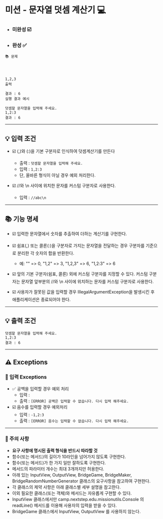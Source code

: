 # 미션 - 문자열 덧셈 계산기 💻

- ### 미완성 ☑️
- ### 완성 ✅
```
📚 문제




1,2,3
출력

결과 : 6
실행 결과 예시

덧셈할 문자열을 입력해 주세요.
1,2:3
결과 : 6
``` 

---
## 💡 입력 조건

- ☑️ (,)와 (:)을 기본 구분자로 인식하여 덧셈계산기를 만든다
    - 출력 : `덧셈할 문자열을 입력해 주세요.`
    - 입력 : `1,2:3`
    - 단, 올바른 형식이 아닐 경우 예외 처리한다.

- ☑️ //와 \n 사이에 위치한 문자를 커스텀 구분자로 사용한다.
    - 입력 : `//abc\n`

---


## 📚 기능 명세
- ☑️ 입력한 문자열에서 숫자를 추출하여 더하는 계산기를 구현한다.
- ☑️ 쉼표(,) 또는 콜론(:)을 구분자로 가지는 문자열을 전달하는 경우 구분자를 기준으로 분리한 각 숫자의 합을 반환한다.
  - 예: "" => 0, "1,2" => 3, "1,2,3" => 6, "1,2:3" => 6
- ☑️ 앞의 기본 구분자(쉼표, 콜론) 외에 커스텀 구분자를 지정할 수 있다. 커스텀 구분자는 문자열 앞부분의 //와 \n 사이에 위치하는 문자를 커스텀 구분자로 사용한다.

- ☑️ 사용자가 잘못된 값을 입력할 경우 IllegalArgumentException을 발생시킨 후 애플리케이션은 종료되어야 한다.



---
## 💡 출력 조건
```
덧셈할 문자열을 입력해 주세요.
1,2:3
결과 : 6
```


---
## ⚠️ Exceptions
### 📕 입력 Exceptions
- ✅ 공백을 입력할 경우 예외 처리
    - 입력 : ` `
    - 출력 : `[ERROR] 공백은 입력할 수 없습니다. 다시 입력 해주세요.`
- ☑️ 음수를 입력할 경우 예외처리
    - 입력 : `-1,2:3`
    - 출력 : `[ERROR] 음수는 입력할 수 없습니다. 다시 입력 해주세요.`


---

### 📢 주의 사항
- **요구 사항에 명시된 출력 형식을 반드시 따라할 것**
- 함수(또는 메서드)의 길이가 10라인을 넘어가지 않도록 구현한다.
- 함수(또는 메서드)가 한 가지 일만 잘하도록 구현한다.
- 메서드의 파라미터 개수는 최대 3개까지만 허용한다.
- 아래 있는 InputView, OutputView, BridgeGame, BridgeMaker, BridgeRandomNumberGenerator 클래스의 요구사항을 참고하여 구현한다.
- 각 클래스의 제약 사항은 아래 클래스별 세부 설명을 참고한다.
- 이외 필요한 클래스(또는 객체)와 메서드는 자유롭게 구현할 수 있다.
- InputView 클래스에서만 camp.nextstep.edu.missionutils.Console 의 readLine() 메서드를 이용해 사용자의 입력을 받을 수 있다.
- BridgeGame 클래스에서 InputView, OutputView 를 사용하지 않는다.